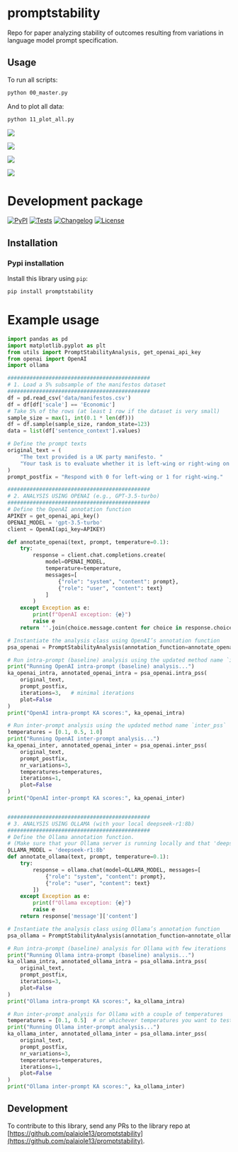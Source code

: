 # promptstability
Repo for paper analyzing stability of outcomes resulting from variations in language model prompt specification.

## Usage

To run all scripts:

```bash
python 00_master.py
```

And to plot all data:

```bash
python 11_plot_all.py
```

![](plots/combined_within_expanded.png)

![](plots/combined_between_expanded.png)

![](plots/combined_postpro_diagnostics.png)

![](plots/combined_postpro.png)

# Development package

[![PyPI](https://img.shields.io/pypi/v/promptstability.svg)](https://pypi.org/project/promptstability/)
[![Tests](https://github.com/palaiole13/promptstability/actions/workflows/test.yml/badge.svg)](https://github.com/palaiole13/promptstability/actions/workflows/test.yml)
[![Changelog](https://img.shields.io/github/v/release/palaiole13/promptstability?include_prereleases&label=changelog)](https://github.com/palaiole13/promptstability/releases)
[![License](https://img.shields.io/badge/license-Apache%202.0-blue.svg)](https://github.com/palaiole13/promptstability/blob/main/LICENSE)

## Installation

### Pypi installation
Install this library using `pip`:

```bash
pip install promptstability
```

# Example usage

```python
import pandas as pd
import matplotlib.pyplot as plt
from utils import PromptStabilityAnalysis, get_openai_api_key
from openai import OpenAI
import ollama

#############################################
# 1. Load a 5% subsample of the manifestos dataset
#############################################
df = pd.read_csv('data/manifestos.csv')
df = df[df['scale'] == 'Economic']
# Take 5% of the rows (at least 1 row if the dataset is very small)
sample_size = max(1, int(0.1 * len(df)))
df = df.sample(sample_size, random_state=123)
data = list(df['sentence_context'].values)

# Define the prompt texts
original_text = (
    "The text provided is a UK party manifesto. "
    "Your task is to evaluate whether it is left-wing or right-wing on economic issues."
)
prompt_postfix = "Respond with 0 for left-wing or 1 for right-wing."

#############################################
# 2. ANALYSIS USING OPENAI (e.g., GPT-3.5-turbo)
#############################################
# Define the OpenAI annotation function
APIKEY = get_openai_api_key()
OPENAI_MODEL = 'gpt-3.5-turbo'
client = OpenAI(api_key=APIKEY)

def annotate_openai(text, prompt, temperature=0.1):
    try:
        response = client.chat.completions.create(
            model=OPENAI_MODEL,
            temperature=temperature,
            messages=[
                {"role": "system", "content": prompt},
                {"role": "user", "content": text}
            ]
        )
    except Exception as e:
        print(f"OpenAI exception: {e}")
        raise e
    return ''.join(choice.message.content for choice in response.choices)

# Instantiate the analysis class using OpenAI’s annotation function
psa_openai = PromptStabilityAnalysis(annotation_function=annotate_openai, data=data)

# Run intra-prompt (baseline) analysis using the updated method name `intra_pss`
print("Running OpenAI intra-prompt (baseline) analysis...")
ka_openai_intra, annotated_openai_intra = psa_openai.intra_pss(
    original_text, 
    prompt_postfix, 
    iterations=3,   # minimal iterations
    plot=False
)
print("OpenAI intra-prompt KA scores:", ka_openai_intra)

# Run inter-prompt analysis using the updated method name `inter_pss`
temperatures = [0.1, 0.5, 1.0]
print("Running OpenAI inter-prompt analysis...")
ka_openai_inter, annotated_openai_inter = psa_openai.inter_pss(
    original_text, 
    prompt_postfix, 
    nr_variations=3,  
    temperatures=temperatures,
    iterations=1,
    plot=False
)
print("OpenAI inter-prompt KA scores:", ka_openai_inter)


#############################################
# 3. ANALYSIS USING OLLAMA (with your local deepseek-r1:8b)
#############################################
# Define the Ollama annotation function.
# (Make sure that your Ollama server is running locally and that 'deepseek-r1:8b' is available.)
OLLAMA_MODEL = 'deepseek-r1:8b'
def annotate_ollama(text, prompt, temperature=0.1):
    try:
        response = ollama.chat(model=OLLAMA_MODEL, messages=[
            {"role": "system", "content": prompt},
            {"role": "user", "content": text}
        ])
    except Exception as e:
        print(f"Ollama exception: {e}")
        raise e
    return response['message']['content']

# Instantiate the analysis class using Ollama’s annotation function
psa_ollama = PromptStabilityAnalysis(annotation_function=annotate_ollama, data=data)

# Run intra-prompt (baseline) analysis for Ollama with few iterations
print("Running Ollama intra-prompt (baseline) analysis...")
ka_ollama_intra, annotated_ollama_intra = psa_ollama.intra_pss(
    original_text, 
    prompt_postfix, 
    iterations=3,
    plot=False
)
print("Ollama intra-prompt KA scores:", ka_ollama_intra)

# Run inter-prompt analysis for Ollama with a couple of temperatures
temperatures = [0.1, 0.5]  # or whichever temperatures you want to test
print("Running Ollama inter-prompt analysis...")
ka_ollama_inter, annotated_ollama_inter = psa_ollama.inter_pss(
    original_text, 
    prompt_postfix, 
    nr_variations=3,
    temperatures=temperatures,
    iterations=1,
    plot=False
)
print("Ollama inter-prompt KA scores:", ka_ollama_inter)

```

## Development

To contribute to this library, send any PRs to the library repo at [https://github.com/palaiole13/promptstability](https://github.com/palaiole13/promptstability).

